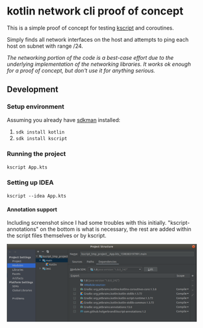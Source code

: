 # kotlin network cli proof of concept
This is a simple proof of concept for testing [kscript](https://github.com/holgerbrandl/kscript) and coroutines. 

Simply finds all network interfaces on the host and attempts to ping each host on subnet with range /24. 

_The networking portion of the code is a best-case effort due to the underlying implementation of the networking libraries. It works ok enough for a proof of concept, but don't use it for anything serious._

## Development
### Setup environment
Assuming you already have [sdkman](https://sdkman.io/) installed:

1. `sdk install kotlin`
1. `sdk install kscript`

### Running the project
`kscript App.kts` 

### Setting up IDEA
`kscript --idea App.kts`

#### Annotation support
Including screenshot since I had some troubles with this initially. 
"kscript-annotations" on the bottom is what is necessary, the rest are added within the script files themselves or by kscript.

![idea project setup](/screenshots/idea_project_structure_annotation_setup.png)
